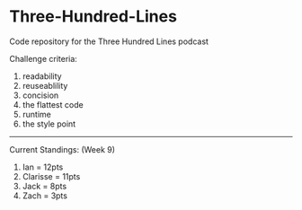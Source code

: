 # Three-Hundred-Lines
Code repository for the Three Hundred Lines podcast

Challenge criteria:
1. readability
2. reuseablility
3. concision
4. the flattest code
5. runtime
6. the style point

______________________________

Current Standings: (Week 9)

1. Ian = 12pts
2. Clarisse = 11pts
3. Jack = 8pts
4. Zach = 3pts 
